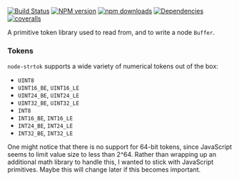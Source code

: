 [![Build Status](https://travis-ci.org/Borewit/token-types.svg?branch=master)](https://travis-ci.org/Borewit/token-types)
[![NPM version](https://badge.fury.io/js/token-types.svg)](https://npmjs.org/package/token-types)
[![npm downloads](http://img.shields.io/npm/dm/token-types.svg)](https://npmjs.org/package/token-types)
[![Dependencies](https://david-dm.org/Borewit/token-types.svg)](https://david-dm.org/Borewit/token-types)
[![coveralls](https://coveralls.io/repos/github/Borewit/token-types/badge.svg?branch=master)](https://coveralls.io/github/Borewit/token-types?branch=master)

A primitive token library used to read from, and to write a node `Buffer`.

### Tokens

`node-strtok` supports a wide variety of numerical tokens out of the box:

* `UINT8`
* `UINT16_BE`, `UINT16_LE`
* `UINT24_BE`, `UINT24_LE`
* `UINT32_BE`, `UINT32_LE`
* `INT8`
* `INT16_BE`, `INT16_LE`
* `INT24_BE`, `INT24_LE`
* `INT32_BE`, `INT32_LE`

One might notice that there is no support for 64-bit tokens, since JavaScript
seems to limit value size to less than 2^64. Rather than wrapping up an
additional math library to handle this, I wanted to stick with JavaScript
primitives. Maybe this will change later if this becomes important.
      
[npm-url]: https://npmjs.org/package/token-types
[npm-image]: https://badge.fury.io/js/token-types.svg
[npm-downloads-image]: http://img.shields.io/npm/dm/token-types.svg

[travis-url]: https://travis-ci.org/Borewit/token-types
[travis-image]: https://api.travis-ci.org/Borewit/token-types.svg?branch=master

[coveralls-url]: https://coveralls.io/github/Borewit/token-types?branch=master
[coveralls-image]: https://coveralls.io/repos/github/Borewit/token-types/badge.svg?branch=master